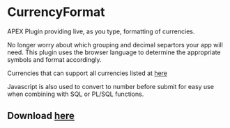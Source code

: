 # CurrencyFormat
APEX Plugin providing live, as you type, formatting of currencies.

No longer worry about which grouping and decimal separtors your app will need. This plugin uses the browser language to determine the appropriate symbols and format accordingly.

Currencies that can support all currencies listed at [here](https://www.currency-iso.org/en/home/tables/table-a1.html)

Javascript is also used to convert to number before submit for easy use when combining with SQL or PL/SQL functions.

## Download [here](https://github.com/CodeQuadrant/CurrencyFormat/blob/master/item_type_plugin_currencyformat.sql)
